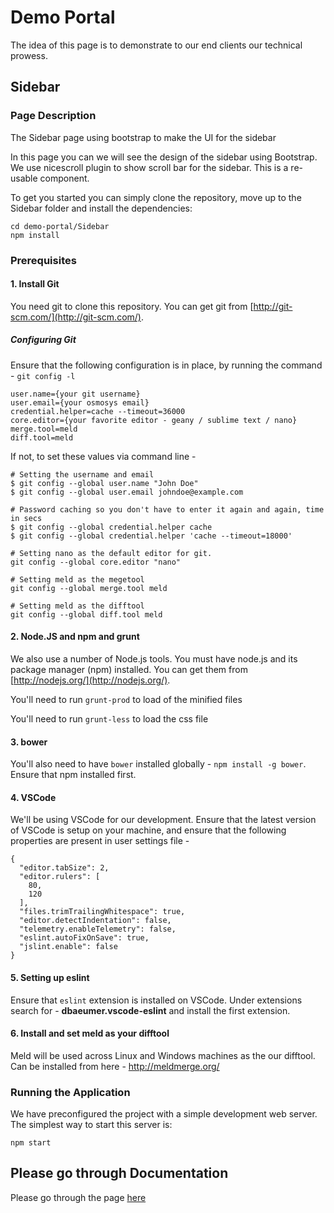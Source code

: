 # Demo Portal

The idea of this page is to demonstrate to our end clients our technical prowess.

## Sidebar

### Page Description
The Sidebar page using bootstrap to make the UI for the sidebar

In this page you can we will see the design of the sidebar using Bootstrap. We use nicescroll plugin to show scroll bar for the sidebar.
This is a re-usable component.

To get you started you can simply clone the repository, move up to the Sidebar folder and install the dependencies:

```
cd demo-portal/Sidebar
npm install

```

### Prerequisites

#### 1. Install Git

You need git to clone this repository. You can get git from
[http://git-scm.com/](http://git-scm.com/).

##### Configuring Git

Ensure that the following configuration is in place, by running the command - `git config -l`

```
user.name={your git username}
user.email={your osmosys email}
credential.helper=cache --timeout=36000
core.editor={your favorite editor - geany / sublime text / nano}
merge.tool=meld
diff.tool=meld
```
If not, to set these values via command line -

```
# Setting the username and email
$ git config --global user.name "John Doe"
$ git config --global user.email johndoe@example.com

# Password caching so you don't have to enter it again and again, time in secs
$ git config --global credential.helper cache
$ git config --global credential.helper 'cache --timeout=18000'

# Setting nano as the default editor for git.
git config --global core.editor "nano"

# Setting meld as the megetool
git config --global merge.tool meld

# Setting meld as the difftool
git config --global diff.tool meld
```

#### 2. Node.JS and npm and grunt

We also use a number of Node.js tools. You must have node.js and its package manager (npm) installed.
You can get them from [http://nodejs.org/](http://nodejs.org/).

You'll need to run `grunt-prod` to load of the minified files

You'll need to run `grunt-less` to load the css file

#### 3. bower

You'll also need to have `bower` installed globally - `npm install -g bower`. Ensure that npm installed first.

#### 4. VSCode

We'll be using VSCode for our development. Ensure that the latest version of VSCode is setup on your machine, and ensure that the following properties are
present in user settings file -
```
{
  "editor.tabSize": 2,
  "editor.rulers": [
    80,
    120
  ],
  "files.trimTrailingWhitespace": true,
  "editor.detectIndentation": false,
  "telemetry.enableTelemetry": false,
  "eslint.autoFixOnSave": true,
  "jslint.enable": false
}
```

#### 5. Setting up eslint

Ensure that `eslint` extension is installed on VSCode. Under extensions search for - **dbaeumer.vscode-eslint** and install the first extension.

#### 6. Install and set meld as your difftool

Meld will be used across Linux and Windows machines as the our difftool. Can be installed from here - http://meldmerge.org/

### Running the Application

We have preconfigured the project with a simple development web server.  The simplest way to start this server is:

```
npm start
```

## Please go through Documentation

Please go through the page [here](http://10.0.0.155/books/faq-php/page/requirements)



